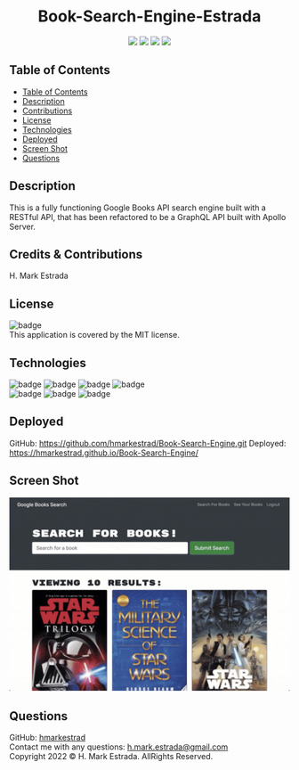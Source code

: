 <h1 align="center">Book-Search-Engine-Estrada</h1>

<p align="center">
<img src="https://img.shields.io/github/repo-size/hmarkestrad/Book-Search-Engine" />
<img src="https://img.shields.io/github/languages/top/hmarkestrad/Book-Search-Engine"  />
<img src="https://img.shields.io/github/issues/hmarkestrad/Book-Search-Engine" />
<img src="https://img.shields.io/github/last-commit/hmarkestrad/Book-Search-Engine" >
</p>
  
## Table of Contents
- [Table of Contents](#table-of-contents)
- [Description](#description)
- [Contributions](#credits--contributions)
- [License](#license)
- [Technologies](#technologies)
- [Deployed](#deployed)
- [Screen Shot](#screen-shot)
- [Questions](#questions)
  
## Description
This is a fully functioning Google Books API search engine built with a RESTful API, that has been refactored to be a GraphQL API built with Apollo Server.  
  
## Credits & Contributions
H. Mark Estrada
  
## License
![badge](https://img.shields.io/badge/license-MIT-brightgreen)<br>
This application is covered by the MIT license. 
  
## Technologies
![badge](https://img.shields.io/badge/Javascript-blue)
![badge](https://img.shields.io/badge/jQuery-blue)
![badge](https://img.shields.io/badge/-node.js-blue)
![badge](https://img.shields.io/badge/-heroku-blue)</br>
![badge](https://img.shields.io/badge/-json-blue)
![badge](https://img.shields.io/badge/-html5-blue)
![badge](https://img.shields.io/badge/-css-blue)
  
## Deployed
GitHub: https://github.com/hmarkestrad/Book-Search-Engine.git
Deployed: https://hmarkestrad.github.io/Book-Search-Engine/

## Screen Shot

![Budget-Tracker - ESTRADA](assets/images/21-mern-homework-demo-01.jpg)
  
## Questions
GitHub: [hmarkestrad](https://github.com/hmarkestrad)<br>
Contact me with any questions: h.mark.estrada@gmail.com<br>
Copyright 2022 © H. Mark Estrada. AllRights Reserved.<br>